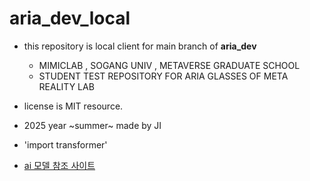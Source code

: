 # aria_dev_local 
- this repository is local client for main branch of **aria_dev**
  - MIMICLAB , SOGANG UNIV , METAVERSE GRADUATE SCHOOL 
  - STUDENT TEST REPOSITORY FOR ARIA GLASSES OF META REALITY LAB 
- license is MIT resource. 

- 2025 year ~summer~ made by JI 

- 'import transformer'
- [ai 모델 참조 사이트](https://huggingface.co/,"허깅페이스허브")

